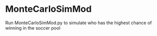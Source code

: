 # MonteCarloSimMod
Run MonteCarloSimMod.py to simulate who has the highest chance of winning in the soccer pool
